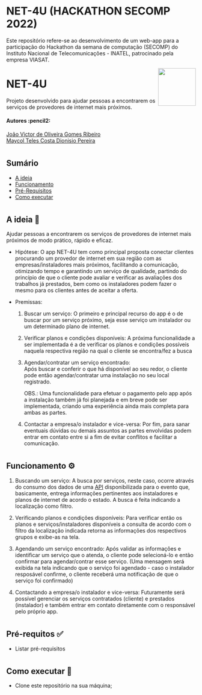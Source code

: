 # NET-4U (HACKATHON SECOMP 2022)
Este repositório refere-se ao desenvolvimento de um web-app para a participação do Hackathon da semana de computação (SECOMP) do Instituto Nacional de Telecomunicações - INATEL, patrocinado pela empresa VIASAT.

<img align="right" width="100" src="https://drive.google.com/file/d/1L9901mPhogVIySR9UGRkTxjcHdtYHjSJ/view?usp=sharing">

# NET-4U
Projeto desenvolvido para ajudar pessoas a encontrarem os serviços de provedores de internet mais próximos.

<h4 align="left"> 
	Autores :pencil2:
</h4>

<p align="left">
 <a href="https://github.com/jvoliveirag">João Victor de Oliveira Gomes Ribeiro<br></a> 
 <a href="https://github.com/MaycolTeles">Maycol Teles Costa Dionisio Pereira</a>
</p>

#

## Sumário
* [A ideia](#A-ideia)
* [Funcionamento](#Funcionamento)
* [Pré-Requisitos](#Pré-requisitos)
* [Como executar](#Como-executar)

#

## A ideia :pencil: <a name="A-ideia"></a> 

Ajudar pessoas a encontrarem os serviços de provedores de internet mais próximos de modo prático, rápido e eficaz.

* Hipótese:
	O app NET-4U tem como principal proposta conectar clientes procurando um provedor de internet em sua região com as empresas/instaladores mais próximos, facilitando a comunicação, otimizando tempo e garantindo um serviço de qualidade, partindo do princípio de que o cliente pode avaliar e verificar as avaliações dos trabalhos já prestados, bem como os instaladores podem fazer o mesmo para os clientes antes de aceitar a oferta.

* Premissas:

	1. Buscar um serviço:
		O primeiro e principal recurso do app é o de buscar por um serviço próximo, seja esse serviço um instalador ou um determinado plano de internet.

    2. Verificar planos e condições disponíveis:
		A próxima funcionalidade a ser implementada é a de verificar os planos e condições possíveis naquela respectiva região na qual o cliente se encontra/fez a busca

	3. Agendar/contratar um serviço encontrado:  
		Após buscar e conferir o que há disponível ao seu redor, o cliente pode então agendar/contratar uma instalação no seu local registrado.

		OBS.: Uma funcionalidade para efetuar o pagamento pelo app após a instalação também já foi planejada e em breve pode ser implementada, criando uma experiência ainda mais completa para ambas as partes.

    4. Contactar a empresa/o instalador e vice-versa:
		Por fim, para sanar eventuais dúvidas ou demais assuntos as partes envolvidas podem entrar em contato entre si a fim de evitar conflitos e facilitar a comunicação.

#

## Funcionamento :gear: <a name="Funcionamento"></a>

1. Buscando um serviço:
	A busca por serviços, neste caso, ocorre através do consumo dos dados de uma [API](https://cookie-submarine-e90.notion.site/Rotas-da-API-e790b9219bb44a33a7ec07b5d2cbb613) disponibilizada para o evento que, basicamente, entrega informações pertinentes aos instaladores e planos de internet de acordo o estado. A busca é feita indicando a localização como filtro.
	
2. Verificando planos e condições disponíveis:
	Para verificar então os planos e serviços/instaladores disponíveis a consulta de acordo com o filtro da localização indicada retorna as informações dos respectivos grupos e exibe-as na tela.

3. Agendando um serviço encontrado:
	Após validar as informações e identificar um serviço que o atenda, o cliente pode selecioná-lo e então confirmar para agendar/contrar esse serviço. (Uma mensagem será exibida na tela indicando que o serviço foi agendado - caso o instalador resposável confirme, o cliente receberá uma notificação de que o serviço foi confirmado)

4. Contactando a empresa/o instalador e vice-versa:
	Futuramente será possível gerenciar os serviços contratados (cliente) e prestados (instalador) e também entrar em contato diretamente com o responsável pelo próprio app.
#

## Pré-requitos :white_check_mark: <a name="Pré-requisitos"></a>
* Listar pré-requisitos

#

## Como executar :rocket: <a name="Como-executar"></a>
* Clone este repositório na sua máquina;

#
